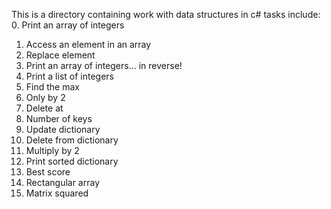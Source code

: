 This is a directory containing work with data structures in c#
tasks include:
0. Print an array of integers
1. Access an element in an array
2. Replace element
3. Print an array of integers... in reverse!
4. Print a list of integers
5. Find the max
6. Only by 2
7. Delete at
8. Number of keys
9. Update dictionary
10. Delete from dictionary
11. Multiply by 2
12. Print sorted dictionary
13. Best score
14. Rectangular array
15. Matrix squared